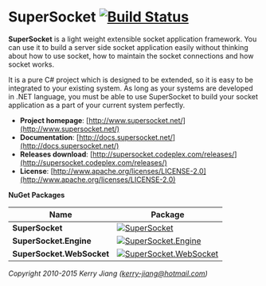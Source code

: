 # SuperSocket  [![Build Status](https://travis-ci.org/kerryjiang/SuperSocket.svg?branch=v1.6)](https://travis-ci.org/kerryjiang/SuperSocket)


**SuperSocket** is a light weight extensible socket application framework.
You can use it to build a server side socket application easily without thinking about how to use socket, how to maintain the socket connections and how socket works.

It is a pure C# project which is designed to be extended, so it is easy to be integrated to your existing system.
As long as your systems are developed in .NET language,
you must be able to use SuperSocket to build your socket application as a part of your current system perfectly.


- **Project homepage**:		[http://www.supersocket.net/](http://www.supersocket.net/)
- **Documentation**:		[http://docs.supersocket.net/](http://docs.supersocket.net/)
- **Releases download**:	[http://supersocket.codeplex.com/releases/](http://supersocket.codeplex.com/releases/)
- **License**: 				[http://www.apache.org/licenses/LICENSE-2.0](http://www.apache.org/licenses/LICENSE-2.0)


**NuGet Packages**

| Name                      | Package                           |
|---------------------------|-----------------------------------|
| **SuperSocket** 			    | [![SuperSocket][1]][2]            |
| **SuperSocket.Engine** 	  | [![SuperSocket.Engine][3]][4]     |
| **SuperSocket.WebSocket** | [![SuperSocket.WebSocket][5]][6] 	|


[1]: https://img.shields.io/nuget/v/SuperSocket.svg?style=flat
[2]: https://www.nuget.org/packages/SuperSocket
[3]: https://img.shields.io/nuget/v/SuperSocket.Engine.svg?style=flat
[4]: https://www.nuget.org/packages/SuperSocket.Engine
[5]: https://img.shields.io/nuget/v/SuperSocket.WebSocket.svg?style=flat
[6]: https://www.nuget.org/packages/SuperSocket.WebSocket


*Copyright 2010-2015 Kerry Jiang (kerry-jiang@hotmail.com)*
